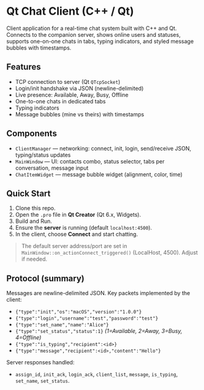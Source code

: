 # Qt Chat Client (C++ / Qt)

Client application for a real-time chat system built with C++ and Qt.  
Connects to the companion server, shows online users and statuses, supports one-on-one chats in tabs, typing indicators, and styled message bubbles with timestamps.

## Features
- TCP connection to server (Qt `QTcpSocket`)
- Login/init handshake via JSON (newline-delimited)
- Live presence: Available, Away, Busy, Offline
- One-to-one chats in dedicated tabs
- Typing indicators
- Message bubbles (mine vs theirs) with timestamps

## Components
- `ClientManager` — networking: connect, init, login, send/receive JSON, typing/status updates
- `MainWindow` — UI: contacts combo, status selector, tabs per conversation, message input
- `ChatItemWidget` — message bubble widget (alignment, color, time)

## Quick Start
1. Clone this repo.
2. Open the `.pro` file in **Qt Creator** (Qt 6.x, Widgets).
3. Build and Run.
4. Ensure the **server** is running (default `localhost:4500`).
5. In the client, choose **Connect** and start chatting.

> The default server address/port are set in `MainWindow::on_actionConnect_triggered()` (LocalHost, 4500). Adjust if needed.

## Protocol (summary)
Messages are newline-delimited JSON. Key packets implemented by the client:

- `{"type":"init","os":"macOS","version":"1.0.0"}`
- `{"type":"login","username":"test","password":"test"}`
- `{"type":"set_name","name":"Alice"}`
- `{"type":"set_status","status":1}`  *(1=Available, 2=Away, 3=Busy, 4=Offline)*
- `{"type":"is_typing","recipient":<id>}`
- `{"type":"message","recipient":<id>,"content":"Hello"}`

Server responses handled:
- `assign_id`, `init_ack`, `login_ack`, `client_list`, `message`, `is_typing`, `set_name`, `set_status`.




